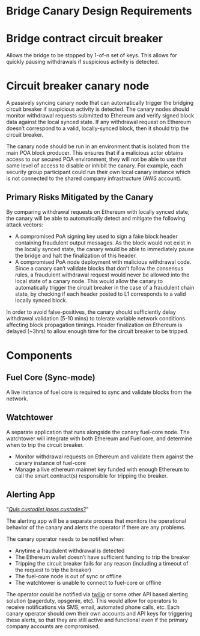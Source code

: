 # Bridge Canary Design Requirements

# Bridge contract circuit breaker

Allows the bridge to be stopped by 1-of-n set of keys. This allows for quickly pausing withdrawals if suspicious activity is detected.

# Circuit breaker canary node

A passively syncing canary node that can automatically trigger the bridging circuit breaker if suspicious activity is detected. The canary nodes should monitor withdrawal requests submitted to Ethereum and verify signed block data against the local synced state. If any withdrawal request on Ethereum doesn’t correspond to a valid, locally-synced block, then it should trip the circuit breaker.

The canary node should be run in an environment that is isolated from the main POA block producer. This ensures that if a malicious actor obtains access to our secured POA environment, they will not be able to use that same level of access to disable or inhibit the canary. For example, each security group participant could run their own local canary instance which is not connected to the shared company infrastructure (AWS account).

## Primary Risks Mitigated by the Canary

By comparing withdrawal requests on Ethereum with locally synced state, the canary will be able to automatically detect and mitigate the following attack vectors:

- A compromised PoA signing key used to sign a fake block header containing fraudulent output messages. As the block would not exist in the locally synced state, the canary would be able to immediately pause the bridge and halt the finalization of this header.
- A compromised PoA node deployment with malicious withdrawal code. Since a canary can’t validate blocks that don’t follow the consensus rules, a fraudulent withdrawal request would never be allowed into the local state of a canary node. This would allow the canary to automatically trigger the circuit breaker in the case of a fraudulent chain state, by checking if each header posted to L1 corresponds to a valid locally synced block.

In order to avoid false-positives, the canary should sufficiently delay withdrawal validation (5-10 mins) to tolerate variable network conditions affecting block propagation timings. Header finalization on Ethereum is delayed (~3hrs) to allow enough time for the circuit breaker to be tripped.

# Components

## Fuel Core (Sync-mode)

A live instance of fuel core is required to sync and validate blocks from the network.

## Watchtower

A separate application that runs alongside the canary fuel-core node. The watchtower will integrate with both Ethereum and Fuel core, and determine when to trip the circuit breaker.

- Monitor withdrawal requests on Ethereum and validate them against the canary instance of fuel-core
- Manage a live ethereum mainnet key funded with enough Ethereum to call the smart contract(s) responsible for tripping the breaker.

## Alerting App

“*[Quis custodiet ipsos custodes?](https://en.wikipedia.org/wiki/Quis_custodiet_ipsos_custodes%3F)”*

The alerting app will be a separate process that monitors the operational behavior of the canary and alerts the operator if there are any problems.

The canary operator needs to be notified when:

- Anytime a fraudulent withdrawal is detected
- The Ethereum wallet doesn’t have sufficient funding to trip the breaker
- Tripping the circuit breaker fails for any reason (including a timeout of the request to trip the breaker)
- The fuel-core node is out of sync or offline
- The watchtower is unable to connect to fuel-core or offline

The operator could be notified via [twilio](https://www.twilio.com/messaging/sms) or some other API based alerting solution (pagerduty, opsgenie, etc). This would allow for operators to receive notifications via SMS, email, automated phone calls, etc. Each canary operator should own their own accounts and API keys for triggering these alerts, so that they are still active and functional even if the primary company accounts are compromised.